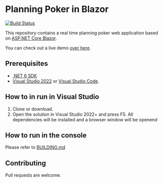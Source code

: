# Planning Poker in Blazor

[![Build Status](https://jenkins.lyra.bz/buildStatus/icon?job=planning+poker+build)](https://jenkins.lyra.bz/job/planning%20poker%20build/)

This repository contains a real time planning poker web application based on [ASP.NET Core Blazor](https://dotnet.microsoft.com/apps/aspnet/web-apps/blazor).

You can check out a live demo [over here](https://www.planningpoker.party/demo).

## Prerequisites

- [.NET 6 SDK](https://dotnet.microsoft.com/download/dotnet/6.0)
- [Visual Studio 2022](https://visualstudio.microsoft.com/downloads/) or [Visual Studio Code](https://code.visualstudio.com/Download).

## How to in run in Visual Studio
1. Clone or download.
2. Open the solution in Visual Studio 2022+ and press F5. All dependencies will be installed and a browser window will be openend

## How to run in the console
Please refer to [BUILDING.md](BUILDING.md)

## Contributing
Pull requests are welcome.
